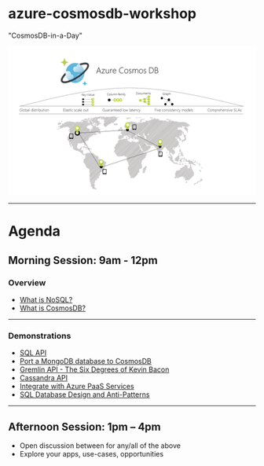 # azure-cosmosdb-workshop

"CosmosDB-in-a-Day"

![azure-cosmos-db](img/azure-cosmos-db.png)

---

# Agenda

## Morning Session: 9am - 12pm

### Overview

- [What is NoSQL?](what-is-nosql.md)
- [What is CosmosDB?](what-is-cosmosdb.md)

---

### Demonstrations

- [SQL API](sql-api-demo.md)
- [Port a MongoDB database to CosmosDB](mongo-to-cosmosdb-demo.md)
- [Gremlin API - The Six Degrees of Kevin Bacon](gremlin-graph-demo.md)
- [Cassandra API](cassandra-api-demo.md)
- [Integrate with Azure PaaS Services](integrate-paas-demo.md)
- [SQL Database Design and Anti-Patterns](sql-db-design-demo.md)

---

## Afternoon Session:  1pm – 4pm

- Open discussion between for any/all of the above
- Explore your apps, use-cases, opportunities
